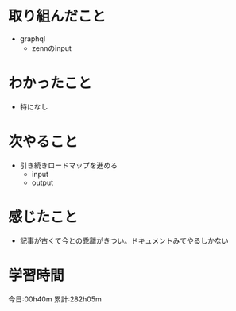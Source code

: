 # 取り組んだこと
  - graphql
    - zennのinput

# わかったこと
  - 特になし

# 次やること
  - 引き続きロードマップを進める
    - input
    - output

# 感じたこと
  - 記事が古くて今との乖離がきつい。ドキュメントみてやるしかない

# 学習時間
今日:00h40m
累計:282h05m
